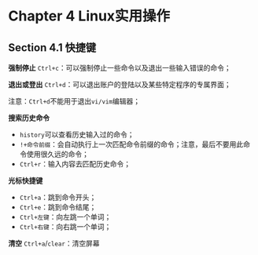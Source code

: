 Chapter 4 Linux实用操作
===========================================
## Section 4.1 快捷键
**强制停止**
`Ctrl+c`：可以强制停止一些命令以及退出一些输入错误的命令；

**退出或登出**
`Ctrl+d`：可以退出账户的登陆以及某些特定程序的专属界面；

注意：`Ctrl+d`不能用于退出`vi/vim`编辑器；

**搜索历史命令**
- `history`可以查看历史输入过的命令；
- `!+命令前缀`：会自动执行上一次匹配命令前缀的命令；注意，最后不要用此命令使用很久远的命令；
- `Ctrl+r`：输入内容去匹配历史命令；


**光标快捷键**
- `Ctrl+a`：跳到命令开头；
- `Ctrl+e`：跳到命令结尾；
- `Ctrl+左键`：向左跳一个单词；
- `Ctrl+右键`：向右跳一个单词；

**清空**
`Ctrl+a`/`clear`：清空屏幕
